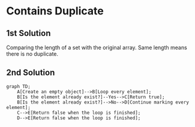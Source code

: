 # Contains Duplicate

## 1st Solution

Comparing the length of a set with the original array. Same length means there is no duplicate.

## 2nd Solution

```mermaid
graph TD;
    A[Create an empty object]-->B[Loop every element];
    B[Is the element already exist?]--Yes-->C[Return true];
    B[Is the element already exist?]-->No-->D[Continue marking every element];
    C-->E[Return false when the loop is finished];
    D-->E[Return false when the loop is finished];
```
